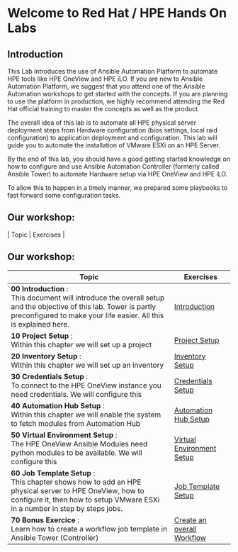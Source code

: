 
# Welcome to Red Hat / HPE Hands On Labs

## Introduction

This Lab introduces the use of Ansible Automation Platform to automate HPE tools like HPE OneView and HPE iLO. If you are new to Ansible Automation Platform, we suggest that you attend one of the Ansible Automation workshops to get started with the concepts. If you are planning to use the platform in production, we highly recommend attending the Red Hat official training to master the concepts as well as the product.

The overall idea of this lab is to automate all HPE physical server deployment steps from Hardware configuration (bios settings, local raid configuration) to application deployment and configuration. This lab will guide you to automate the installation of VMware ESXi on an HPE Server.

By the end of this lab, you should have a good getting started knowledge on how to configure and use Ansible Automation Controller (formerly called Ansible Tower) to automate Hardware setup via HPE OneView and HPE iLO.
 
To allow this to happen in a timely manner, we prepared some playbooks to fast forward some configuration tasks. 


## Our workshop:
| Topic   | Exercises  | 
## Our workshop:
| Topic   | Exercises  | 
|---|---|
| **00 Introduction** :<br> This document will introduce the overall setup and the objective of this lab. Tower is partly preconfigured to make your life easier. All this is explained here. | [Introduction](./exercises/00_introduction.md) |
| **10 Project Setup** :<br> Within this chapter we will set up a project | [Project Setup](./exercises/10_projectsetup.md) |
| **20 Inventory Setup** :<br> Within this chapter we will set up an inventory | [Inventory Setup](./exercises/20_inventorysetup.md) |
| **30 Credentials Setup** :<br> To connect to the HPE OneView instance you need credentials. We will configure this | [Credentials Setup](./exercises/30_credentialsetup.md) |
| **40 Automation Hub Setup** :<br> Within this chapter we will enable the system to fetch modules from Automation Hub | [Automation Hub Setup](./exercises/40_automationhubsetup.md) |
| **50 Virtual Environment Setup** :<br> The HPE OneView Ansible Modules need python modules to be available. We will configure this | [Virtual Environment Setup](./exercises/50_venvsetup.md) |
| **60 Job Template Setup** :<br> This chapter shows how to add an HPE physical server to HPE OneView, how to configure it, then how to setup VMware ESXi in a number in step by steps jobs.  | [Job Template Setup](./exercises/60_jobtemplatesetup.md) |
| **70 Bonus Exercice** :<br> Learn how to create a workflow job template in Ansible Tower (Controller)| [Create an overall Workflow](./exercises/70_workflow.md)


<!-- ## Our workshop:

 | Topic   | Exercises  | 
 |---|---|
 | **Prerequisites** : This document will explain the prerequisites for this workshop| [Prerequisites](./exercises/prerequisites.md) |
 | **Exercice 0** : This guide explains how to install Red Hat Ansible Tower (Controller)| [Ansible Tower Deployment](./exercises/ansible_tower_install.md) |
 | **Preparation** : This preparation guides you to setup the bastion host| [Prepare Bastion Host](./exercises/prepare_bastion_host.md) |
 | **Exercice 1** : This prerequisite guides you to setup git and vscode on your windows laptop| [Code Editor and Git on Windows](./exercises/code_editor_and_git_on_windows.md) |
 | **Exercice 2** : This prerequisites guides you to create a fork of the provided workshop repository| [Cloning Workshop Using Git](./exercises/git.md) |
 | **Exercice 3** : This exercise helps to create your first virtual environement in tower| [Setting up Virtual Environment](./exercises/virtual_environment.md) |
 | **Exercice 4** : This exercise introduces how to automate HPE OneView with Ansible Tower (Controller)| [Getting Started with HPE OneView](./exercises/getting_started_with_hpe_oneview.md) |
 | **Exercice 5** : This excerice automates HW manipulation via  HPE OneView with Ansible Tower (Controller)| [Automationg HPE OneView to manipulate Server Configuration](./exercises/oneview_server_config.md) |
 |  **Exercice 6** : This excerice automates deployment of ESXi with Ansible Tower (Controller)| [VMware ESXi Automated Deployment](./exercises/vmware_install.md)
-->
